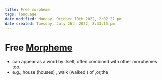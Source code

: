 ```yaml
---
title: Free morpheme
tags: language
date modified: Monday, October 10th 2022, 2:02:27 pm
date created: Tuesday, July 26th 2022, 8:33:15 pm
---
```


# Free [Morpheme](Morpheme.md)
- can appear as a word by itself, often combined with other morphemes too.
- e.g., house (houses) , walk (walked ) of ,or,the

